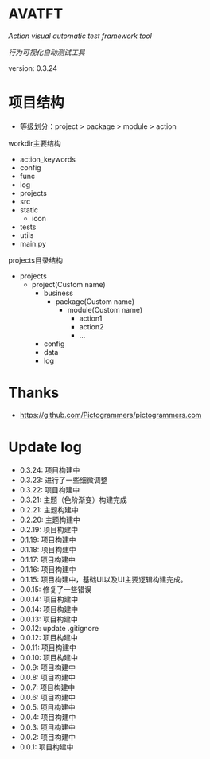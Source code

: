 # AVATFT 
*Action visual automatic test framework tool*

*行为可视化自动测试工具*

version: 0.3.24

# 项目结构

- 等级划分：project > package > module > action

workdir主要结构

- action_keywords
- config
- func
- log
- projects
- src
- static
  - icon
- tests
- utils
- main.py

projects目录结构
- projects
  - project(Custom name)
    - business
      - package(Custom name)
        - module(Custom name)
          - action1
          - action2
          - ...
    - config
    - data
    - log

# Thanks

- https://github.com/Pictogrammers/pictogrammers.com

# Update log
- 0.3.24: 项目构建中
- 0.3.23: 进行了一些细微调整
- 0.3.22: 项目构建中
- 0.3.21: 主题（色阶渐变）构建完成
- 0.2.21: 主题构建中
- 0.2.20: 主题构建中
- 0.2.19: 项目构建中
- 0.1.19: 项目构建中
- 0.1.18: 项目构建中
- 0.1.17: 项目构建中
- 0.1.16: 项目构建中
- 0.1.15: 项目构建中，基础UI以及UI主要逻辑构建完成。
- 0.0.15: 修复了一些错误
- 0.0.14: 项目构建中
- 0.0.14: 项目构建中
- 0.0.13: 项目构建中
- 0.0.12: update .gitignore
- 0.0.12: 项目构建中
- 0.0.11: 项目构建中
- 0.0.10: 项目构建中
- 0.0.9: 项目构建中
- 0.0.8: 项目构建中
- 0.0.7: 项目构建中
- 0.0.6: 项目构建中
- 0.0.5: 项目构建中
- 0.0.4: 项目构建中
- 0.0.3: 项目构建中
- 0.0.2: 项目构建中
- 0.0.1: 项目构建中



